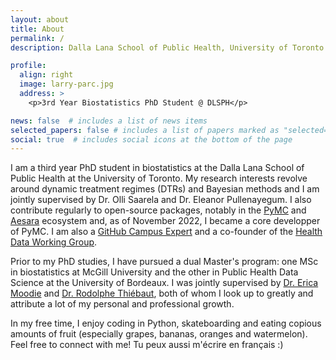 ```yaml
---
layout: about
title: About
permalink: /
description: Dalla Lana School of Public Health, University of Toronto

profile:
  align: right
  image: larry-parc.jpg
  address: >
    <p>3rd Year Biostatistics PhD Student @ DLSPH</p>

news: false  # includes a list of news items
selected_papers: false # includes a list of papers marked as "selected={true}"
social: true  # includes social icons at the bottom of the page
---
```


I am a third year PhD student in biostatistics at the Dalla Lana School of Public Health at the University of Toronto. My research interests revolve around dynamic treatment regimes (DTRs) and Bayesian methods and I am jointly supervised by Dr. Olli Saarela and Dr. Eleanor Pullenayegum. I also contribute regularly to open-source packages, notably in the [PyMC](https://docs.pymc.io/en/stable/) and [Aesara](https://github.com/aesara-devs/) ecosystem and, as of November 2022, I became a core developper of PyMC. I am also a [GitHub Campus Expert](https://githubcampus.expert/larryshamalama/) and a co-founder of the [Health Data Working Group](https://health-data-working-group.github.io/).

Prior to my PhD studies, I have pursued a dual Master's program: one MSc in biostatistics at McGill University and the other in Public Health Data Science at the University of Bordeaux. I was jointly supervised by [Dr. Erica Moodie](https://www.ericamoodie.com/) and [Dr. Rodolphe Thiébaut](https://www.bordeaux-population-health.center/profile/rodolphe-thiebaut/), both of whom I look up to greatly and attribute a lot of my personal and professional growth.

In my free time, I enjoy coding in Python, skateboarding and eating copious amounts of fruit (especially grapes, bananas, oranges and watermelon). Feel free to connect with me! Tu peux aussi m'écrire en français :)

